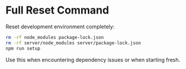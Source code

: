 # Full Reset Command

Reset development environment completely:

```bash
rm -rf node_modules package-lock.json
rm -rf server/node_modules server/package-lock.json
npm run setup
```

Use this when encountering dependency issues or when starting fresh.